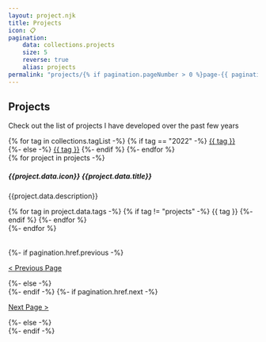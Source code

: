 ```yaml
---
layout: project.njk
title: Projects
icon: 📋
pagination:
    data: collections.projects
    size: 5
    reverse: true
    alias: projects
permalink: "projects/{% if pagination.pageNumber > 0 %}page-{{ pagination.pageNumber + 1 }}/{% endif %}index.html"
---
```


## Projects
Check out the list of projects I have developed over the past few years

<div class="d-flex flex-row flex-wrap gap-1 pt-4">
    {% for tag in collections.tagList -%}
        {% if tag == "2022" -%}
            <span class="tag tag-{{ tag }}"><a href="/tags/{{ tag }}/">{{ tag }}</a></span>
            <div style="flex-basis: 100%;"></div>
        {%- else -%}
            <span class="tag tag-{{ tag }}"><a href="/tags/{{ tag }}/">{{ tag }}</a></span>
        {%- endif %}
    {%- endfor %}
</div>

<div class="project-list d-flex flex-column justify-content-center gap-3 py-4 pt-3">
    {% for project in projects -%}
        <div class="project-box p-exclude">
            <h5>{{project.data.icon}} {{project.data.title}}</h5>
            <div class="my-2">
                <p class="project-description">{{project.data.description}}</p>
            </div>
            <div class="d-flex gap-1 align-items-center">
            {% for tag in project.data.tags -%}
                {% if tag != "projects" -%}
                    <span class="tag tag-{{tag}}">{{ tag }}</span>
                {%- endif %}
            {%- endfor %}</div>
            <a href="{{project.url}}" class="entry-link"></a>
        </div>
    {%- endfor %}
</div>

<div class="d-flex justify-content-between p-exclude" style="margin: 2rem 0 5.5rem 0">
    {%- if pagination.href.previous -%}
        <p><a href="{{pagination.href.previous}}">< Previous Page</a></p>
    {%- else -%}
        <div></div>
    {%- endif -%}
    {%- if pagination.href.next -%}
        <p><a href="{{pagination.href.next}}">Next Page ></a></p>
    {%- else -%}
        <div></div>
    {%- endif -%}
</div>


